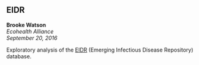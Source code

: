 ## EIDR 

**Brooke Watson**  
*Ecohealth Alliance*  
*September 20, 2016*  


Exploratory analysis of the [EIDR] (Emerging Infectious Disease Repository) database.

[EIDR]: https://eidr.ecohealthalliance.org/

